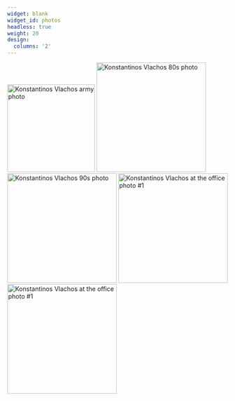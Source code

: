 ```yaml
---
widget: blank
widget_id: photos
headless: true
weight: 20
design:
  columns: '2'
---
```


<img src="media/konvlachos_army.jpg" alt="Konstantinos Vlachos army photo" width="200px" />
<img src="media/konvlachos_80s.jpg" alt="Konstantinos Vlachos 80s photo" width="250px" />
<img src="media/konvlachos_90s.jpg" alt="Konstantinos Vlachos 90s photo" width="250px" />
<img src="media/office_1.jpg" alt="Konstantinos Vlachos at the office photo #1" width="250px" />
<img src="media/office_2.jpg" alt="Konstantinos Vlachos at the office photo #1" width="250px" />
